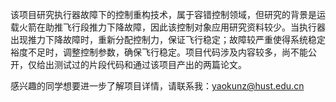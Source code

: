 该项目研究执行器故障下的控制重构技术，属于容错控制领域，但研究的背景是运载火箭在助推飞行段推力下降故障，因此该控制对象应用研究资料较少。当执行器出现推力下降故障时，重新分配控制力，保证飞行稳定；故障较严重使得系统稳定裕度不足时，调整控制参数，确保飞行稳定。项目代码涉及内容较多，尚不能公开，仅给出测试过的片段代码和通过该项目产出的两篇论文。

感兴趣的同学想要进一步了解项目详情，请联系我：yaokunz@hust.edu.cn

